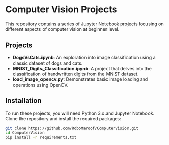# Computer Vision Projects

This repository contains a series of Jupyter Notebook projects focusing on different aspects of computer vision at beginner level.

## Projects

- **DogsVsCats.ipynb**: An exploration into image classification using a classic dataset of dogs and cats.
- **MNIST_Digits_Classification.ipynb**: A project that delves into the classification of handwritten digits from the MNIST dataset.
- **load_image_opencv.py**: Demonstrates basic image loading and operations using OpenCV.

## Installation

To run these projects, you will need Python 3.x and Jupyter Notebook. Clone the repository and install the required packages:

```bash
git clone https://github.com/RoboMaroof/ComputerVision.git
cd ComputerVision
pip install -r requirements.txt

